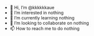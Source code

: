 - 👋 Hi, I’m @kkkkkkaue
- 👀 I’m interested in nothing
- 🌱 I’m currently learning nothing
- 💞️ I’m looking to collaborate on nothing
- 📫 How to reach me to do nothing

<!---
kkkkkkaue/kkkkkkaue is a ✨ special ✨ repository because its `README.md` (this file) appears on your GitHub profile.
You can click the Preview link to take a look at your changes.
--->
